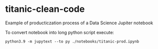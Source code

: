 # titanic-clean-code
Example of producticzation process of a Data Science Jupiter notebook

To convert notebook into long python script execute:
```
python3.9 -m jupytext --to py ./notebooks/titanic-prod.ipynb 
```